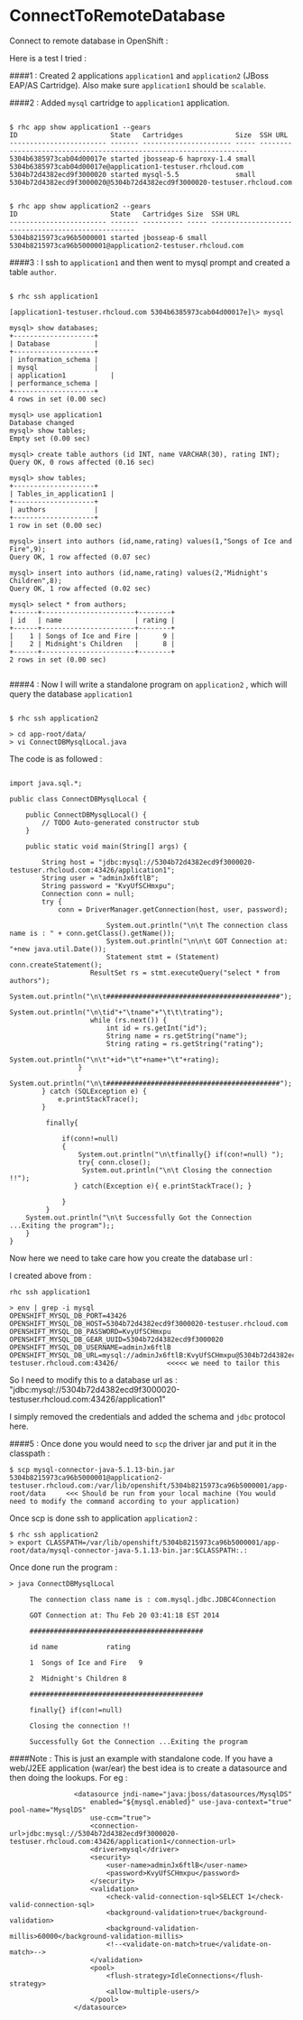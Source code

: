 ConnectToRemoteDatabase
=======================

Connect to remote database in OpenShift :

Here is a test I tried :

####1 : Created 2 applications `application1` and `application2` (JBoss EAP/AS Cartridge). Also make sure `application1` should be `scalable`.

####2 : Added `mysql` cartridge to `application1` application.

```

$ rhc app show application1 --gears
ID                       State   Cartridges             Size  SSH URL
------------------------ ------- ---------------------- ----- -------------------------------------------------------------------
5304b6385973cab04d00017e started jbosseap-6 haproxy-1.4 small 5304b6385973cab04d00017e@application1-testuser.rhcloud.com
5304b72d4382ecd9f3000020 started mysql-5.5              small 5304b72d4382ecd9f3000020@5304b72d4382ecd9f3000020-testuser.rhcloud.com


$ rhc app show application2 --gears
ID                       State   Cartridges Size  SSH URL
------------------------ ------- ---------- ----- ---------------------------------------------------
5304b8215973ca96b5000001 started jbosseap-6 small 5304b8215973ca96b5000001@application2-testuser.rhcloud.com

```


####3 : I ssh to `application1` and then went to mysql prompt and created a table `author`. 

```

$ rhc ssh application1

[application1-testuser.rhcloud.com 5304b6385973cab04d00017e]\> mysql

mysql> show databases;
+--------------------+
| Database           |
+--------------------+
| information_schema |
| mysql              |
| application1           |
| performance_schema |
+--------------------+
4 rows in set (0.00 sec)

mysql> use application1
Database changed
mysql> show tables;
Empty set (0.00 sec)

mysql> create table authors (id INT, name VARCHAR(30), rating INT);
Query OK, 0 rows affected (0.16 sec)

mysql> show tables;
+--------------------+
| Tables_in_application1 |
+--------------------+
| authors            |
+--------------------+
1 row in set (0.00 sec)

mysql> insert into authors (id,name,rating) values(1,"Songs of Ice and Fire",9);
Query OK, 1 row affected (0.07 sec)

mysql> insert into authors (id,name,rating) values(2,"Midnight's Children",8);
Query OK, 1 row affected (0.02 sec)

mysql> select * from authors;
+------+-----------------------+--------+
| id   | name                  | rating |
+------+-----------------------+--------+
|    1 | Songs of Ice and Fire |      9 |
|    2 | Midnight's Children   |      8 |
+------+-----------------------+--------+
2 rows in set (0.00 sec)


```

####4 : Now I will write a standalone program on `application2` , which will query the database `application1`

```

$ rhc ssh application2

> cd app-root/data/
> vi ConnectDBMysqlLocal.java
```

The code is as followed :

```

import java.sql.*;

public class ConnectDBMysqlLocal {

	public ConnectDBMysqlLocal() {
		// TODO Auto-generated constructor stub
	}

	public static void main(String[] args) {
		
		String host = "jdbc:mysql://5304b72d4382ecd9f3000020-testuser.rhcloud.com:43426/application1";
		String user = "adminJx6ftlB";
		String password = "KvyUfSCHmxpu";
		Connection conn = null;
		try {
			conn = DriverManager.getConnection(host, user, password);

                        System.out.println("\n\t The connection class name is : " + conn.getClass().getName());
                        System.out.println("\n\n\t GOT Connection at: "+new java.util.Date());
                        Statement stmt = (Statement) conn.createStatement();
            		ResultSet rs = stmt.executeQuery("select * from authors");
			System.out.println("\n\t###########################################");
            		System.out.println("\n\tid"+"\tname"+"\t\t\trating");
            		while (rs.next()) {
               			int id = rs.getInt("id");
              			String name = rs.getString("name");
               			String rating = rs.getString("rating");
               			System.out.println("\n\t"+id+"\t"+name+"\t"+rating);
           		 }
			System.out.println("\n\t###########################################");
		} catch (SQLException e) {
			e.printStackTrace();
		}

	     finally{

	    	 if(conn!=null)
	    	 {
	    		 System.out.println("\n\tfinally{} if(con!=null) ");
	    		 try{ conn.close(); 
			      System.out.println("\n\t Closing the connection !!");
				} catch(Exception e){ e.printStackTrace(); }

	    	 }
	     }
	System.out.println("\n\t Successfully Got the Connection ...Exiting the program");;
	}
}

```

Now here we need to take care how you create the database url :

I created above from :


```
rhc ssh application1

> env | grep -i mysql
OPENSHIFT_MYSQL_DB_PORT=43426
OPENSHIFT_MYSQL_DB_HOST=5304b72d4382ecd9f3000020-testuser.rhcloud.com
OPENSHIFT_MYSQL_DB_PASSWORD=KvyUfSCHmxpu
OPENSHIFT_MYSQL_DB_GEAR_UUID=5304b72d4382ecd9f3000020
OPENSHIFT_MYSQL_DB_USERNAME=adminJx6ftlB
OPENSHIFT_MYSQL_DB_URL=mysql://adminJx6ftlB:KvyUfSCHmxpu@5304b72d4382ecd9f3000020-testuser.rhcloud.com:43426/            <<<<< we need to tailor this
```

So I need to modify this to a database url as : "jdbc:mysql://5304b72d4382ecd9f3000020-testuser.rhcloud.com:43426/application1"

I simply removed the credentials and added the schema and `jdbc` protocol here.


####5 : Once done you would need to `scp` the driver jar and put it in the classpath :

```
$ scp mysql-connector-java-5.1.13-bin.jar 5304b8215973ca96b5000001@application2-testuser.rhcloud.com:/var/lib/openshift/5304b8215973ca96b5000001/app-root/data     <<< Should be run from your local machine (You would need to modify the command according to your application)
```
Once scp is done ssh to application `application2` :

```
$ rhc ssh application2
> export CLASSPATH=/var/lib/openshift/5304b8215973ca96b5000001/app-root/data/mysql-connector-java-5.1.13-bin.jar:$CLASSPATH:.:
```

Once done run the program :

```
> java ConnectDBMysqlLocal

	 The connection class name is : com.mysql.jdbc.JDBC4Connection
	 
	 GOT Connection at: Thu Feb 20 03:41:18 EST 2014
	 
	 ###########################################
	 
	 id	name			rating
	 
	 1	Songs of Ice and Fire	9
	 
	 2	Midnight's Children	8
	 
	 ###########################################
	 
	 finally{} if(con!=null) 
	 
	 Closing the connection !!
	 
	 Successfully Got the Connection ...Exiting the program
```


####Note : This is just an example with standalone code. If you have a web/J2EE application (war/ear) the best idea is to create a datasource and then doing the lookups. For eg :

```
                <datasource jndi-name="java:jboss/datasources/MysqlDS"
                    enabled="${mysql.enabled}" use-java-context="true" pool-name="MysqlDS"
                    use-ccm="true">
                    <connection-url>jdbc:mysql://5304b72d4382ecd9f3000020-testuser.rhcloud.com:43426/application1</connection-url>
                    <driver>mysql</driver>
                    <security>
                        <user-name>adminJx6ftlB</user-name>
                        <password>KvyUfSCHmxpu</password>
                    </security>
                    <validation>
                        <check-valid-connection-sql>SELECT 1</check-valid-connection-sql>
                        <background-validation>true</background-validation>
                        <background-validation-millis>60000</background-validation-millis>
                        <!--<validate-on-match>true</validate-on-match>-->
                    </validation>
                    <pool>
                        <flush-strategy>IdleConnections</flush-strategy>
                        <allow-multiple-users/>
                    </pool>
                </datasource>
```
